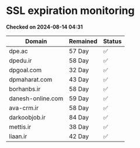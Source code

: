 # SSL expiration monitoring

**Checked on 2024-08-14 04:31**

| Domain | Remained | Status       |
|--------|----------|--------------|
| dpe.ac     | 57 Day   | ✅ |
| dpedu.ir     | 58 Day   | ✅ |
| dpgoal.com     | 32 Day   | ✅ |
| dpmaharat.com     | 43 Day   | ✅ |
| borhanbs.ir     | 58 Day   | ✅ |
| danesh-online.com     | 59 Day   | ✅ |
| ava-crm.ir     | 58 Day   | ✅ |
| darkoobjob.ir     | 84 Day   | ✅ |
| mettis.ir     | 38 Day   | ✅ |
| liaan.ir     | 42 Day   | ✅ |
